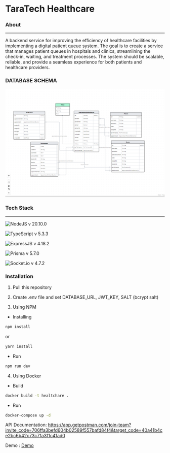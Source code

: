 # TaraTech Healthcare

### About

---

A backend service for improving the efficiency of healthcare facilities by implementing a digital patient queue system. The goal is to create a service that manages patient queues in hospitals and clinics, streamlining the check-in, waiting, and treatment processes. The system should be scalable, reliable, and provide a seamless experience for both patients and healthcare providers.

### DATABASE SCHEMA

![Database schema](./assets/db_schema.png)

### Tech Stack

---

![NodeJS](https://skillicons.dev/icons?i=nodejs) v 20.10.0

![TypeScript](https://skillicons.dev/icons?i=ts) v 5.3.3

![ExpressJS](https://skillicons.dev/icons?i=expressjs) v 4.18.2

![Prisma](https://skillicons.dev/icons?i=prisma) v 5.7.0

<img src="https://cdn.icon-icons.com/icons2/2389/PNG/512/socket_io_logo_icon_144874.png" width = 48 alt="Socket.io"/> v 4.7.2

### Installation

1. Pull this repository

2. Create .env file and set DATABASE_URL, JWT_KEY, SALT (bcrypt salt)

3. Using NPM

- Installing

```cmd
npm install
```

or

```cmd
yarn install
```

- Run

```cmd
npm run dev
```

4. Using Docker

- Build

```cmd
docker build -t healtchare .
```

- Run

```cmd
docker-compose up -d
```

API Documentation: https://app.getpostman.com/join-team?invite_code=706ffa3befd604b02589f557bafd84f4&target_code=40a41b4ce2bc6b42c73c71a3f1c41ad0

Demo : [Demo](https://github.com/yankyhermawan/healthcare/blob/main/assets/demo.mp4)
